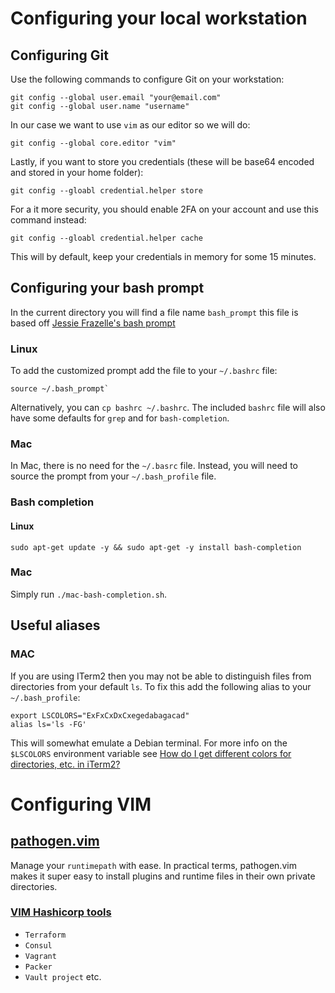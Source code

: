 # Configuring your local workstation
## Configuring Git

Use the following commands to configure Git on your workstation:
```
git config --global user.email "your@email.com"
git config --global user.name "username"
```

In our case we want to use `vim` as our editor so we will do:
```
git config --global core.editor "vim"
```

Lastly, if you want to store you credentials (these will be base64 encoded and
stored in your home folder):
```
git config --gloabl credential.helper store
```

For a it more security, you should enable 2FA on your account and use this
command instead:
```
git config --gloabl credential.helper cache
```
This will by default, keep your credentials in memory for some 15 minutes.



## Configuring your bash prompt
In the current directory you will find a file name `bash_prompt` this file is
based off 
[Jessie Frazelle's bash prompt](https://github.com/jessfraz/dotfiles/blob/master/.bash_prompt)

### Linux
To add the customized prompt add the file to your `~/.bashrc` file:
```
source ~/.bash_prompt`
```

Alternatively, you can `cp bashrc ~/.bashrc`. The included `bashrc` file will
also have some defaults for `grep` and for `bash-completion`.

### Mac
In Mac, there is no need for the `~/.basrc` file. Instead, you will need to
source the prompt from your `~/.bash_profile` file.

### Bash completion
#### Linux
```
sudo apt-get update -y && sudo apt-get -y install bash-completion
```

### Mac
Simply run `./mac-bash-completion.sh`.

## Useful aliases
### MAC
If you are using ITerm2 then you may not be able to distinguish files from
directories from your default `ls`. To fix this add the following alias to your
`~/.bash_profile`:
```
export LSCOLORS="ExFxCxDxCxegedabagacad"
alias ls='ls -FG'
```

This will somewhat emulate a Debian terminal.
For more info on the `$LSCOLORS` environment variable see 
[How do I get different colors for directories, etc. in iTerm2?](https://apple.stackexchange.com/questions/282185/how-do-i-get-different-colors-for-directories-etc-in-iterm2)



# Configuring VIM
## [pathogen.vim](https://github.com/tpope/vim-pathogen)
Manage your `runtimepath` with ease. 
In practical terms, pathogen.vim makes it super easy to install plugins and 
runtime files in their own private directories.

### [VIM Hashicorp tools](https://github.com/hashivim/vim-hashicorp-tools)
* `Terraform`
* `Consul`
* `Vagrant`
* `Packer`
* `Vault project` etc.
